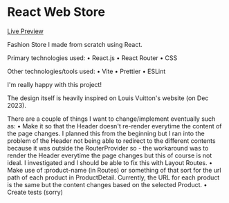 # React Web Store

[Live Preview](https://shopping-cart-sepia-eight.vercel.app/)

Fashion Store I made from scratch using React.

Primary technologies used:
• React.js
• React Router
• CSS

Other technologies/tools used:
• Vite
• Prettier
• ESLint

I'm really happy with this project!

The design itself is heavily inspired on Louis Vuitton's website (on Dec 2023).

There are a couple of things I want to change/implement eventually such as:
• Make it so that the Header doesn't re-render everytime the content of the page changes. I planned this from the beginning but I ran into the problem of the Header not being able to redirect to the different contents because it was outside the RouterProvider so - the workaround was to render the Header everytime the page changes but this of course is not ideal. I investigated and I should be able to fix this with Layout Routes.
• Make use of :product-name (in Routes) or something of that sort for the url path of each product in ProductDetail. Currently, the URL for each product is the same but the content changes based on the selected Product.
• Create tests (sorry)
